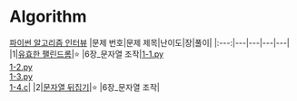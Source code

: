 # Algorithm
[파이썬 알고리즘 인터뷰](https://github.com/onlybooks/algorithm-interview)
|문제 번호|문제 제목|난이도|장|풀이|
|:---:|---|---|---|---|
|1|[유효한 팰린드롬](https://leetcode.com/problems/valid-palindrome/)|⭐ |6장_문자열 조작|[1-1.py](https://github.com/SEOJIN-Lab/Algorithm/blob/main/2.%20Python/1-1.py)<br>[1-2.py](https://github.com/SEOJIN-Lab/Algorithm/blob/main/2.%20Python/1-2.py)<br>[1-3.py](https://github.com/SEOJIN-Lab/Algorithm/blob/main/2.%20Python/1-3.py)<br>[1-4.c](https://github.com/SEOJIN-Lab/Algorithm/blob/main/2.%20Python/1-4.c)|
|2|[문자열 뒤집기](https://leetcode.com/problems/reverse-string/)|⭐ |6장_문자열 조작|
